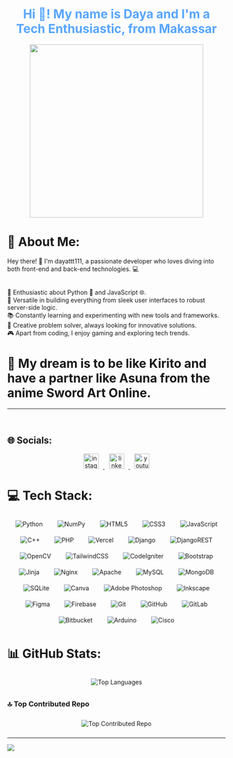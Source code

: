 <h1 align="center" style="color:#58a6ff;">Hi 👋! My name is Daya and I'm a Tech Enthusiastic, from Makassar</h1>

<div align="center">
  <img height="400" src="https://i.pinimg.com/originals/72/05/b2/7205b2ce7d169105ff176139ffe01e1f.gif"  />
</div>

  # 💫 About Me:
  
Hey there! 👋 I'm dayattt111, a passionate developer who loves diving into both front-end and back-end technologies. 💻<br><br>

🌟 Enthusiastic about Python 🐍 and JavaScript 🌐.<br>
🔧 Versatile in building everything from sleek user interfaces to robust server-side logic.<br>
📚 Constantly learning and experimenting with new tools and frameworks.<br>
🎨 Creative problem solver, always looking for innovative solutions.<br>
🎮 Apart from coding, I enjoy gaming and exploring tech trends.<br>

<h1>💭 My dream is to be like Kirito and have a partner like Asuna from the anime Sword Art Online.</h1>
<hr><br>

## 🌐 Socials:
<div align="center">
    <a href="https://instagram.com/ur.dayaa" target="_blank">
        <img src="https://img.shields.io/badge/Instagram-%23E4405F.svg?logo=Instagram&logoColor=white" height="35" alt="instagram logo" style="margin: 0 10px;"/>
    </a>
    <a href="https://www.linkedin.com/in/muhammad-amin-hidayat-8b4989289?utm_source=share&utm_campaign=share_via&utm_content=profile&utm_medium=android_app" target="_blank">
        <img src="https://img.shields.io/badge/LinkedIn-%230077B5.svg?logo=linkedin&logoColor=white" height="35" alt="linkedin logo" style="margin: 0 10px;"/>
    </a>
    <a href="https://youtube.com/dayaCoder" target="_blank">
        <img src="https://img.shields.io/badge/YouTube-%23FF0000.svg?logo=YouTube&logoColor=white" height="35" alt="youtube logo" style="margin: 0 10px;"/>
    </a>
</div>

# 💻 Tech Stack:
<div align="center">
    <img src="https://img.shields.io/badge/python-3670A0?style=for-the-badge&logo=python&logoColor=ffdd54" alt="Python" style="margin: 10px 15px;"/>
    <img src="https://img.shields.io/badge/numpy-%23013243.svg?style=for-the-badge&logo=numpy&logoColor=white" alt="NumPy" style="margin: 10px 15px;"/>
    <img src="https://img.shields.io/badge/html5-%23E34F26.svg?style=for-the-badge&logo=html5&logoColor=white" alt="HTML5" style="margin: 10px 15px;"/>
    <img src="https://img.shields.io/badge/css3-%231572B6.svg?style=for-the-badge&logo=css3&logoColor=white" alt="CSS3" style="margin: 10px 15px;"/>
    <img src="https://img.shields.io/badge/javascript-%23323330.svg?style=for-the-badge&logo=javascript&logoColor=%23F7DF1E" alt="JavaScript" style="margin: 10px 15px;"/>
    <img src="https://img.shields.io/badge/c++-%2300599C.svg?style=for-the-badge&logo=c%2B%2B&logoColor=white" alt="C++" style="margin: 10px 15px;"/>
    <img src="https://img.shields.io/badge/php-%23777BB4.svg?style=for-the-badge&logo=php&logoColor=white" alt="PHP" style="margin: 10px 15px;"/>
    <img src="https://img.shields.io/badge/vercel-%23000000.svg?style=for-the-badge&logo=vercel&logoColor=white" alt="Vercel" style="margin: 10px 15px;"/>
    <img src="https://img.shields.io/badge/django-%23092E20.svg?style=for-the-badge&logo=django&logoColor=white" alt="Django" style="margin: 10px 15px;"/>
    <img src="https://img.shields.io/badge/DJANGO-REST-ff1709?style=for-the-badge&logo=django&logoColor=white&color=ff1709&labelColor=gray" alt="DjangoREST" style="margin: 10px 15px;"/>
    <img src="https://img.shields.io/badge/opencv-%23white.svg?style=for-the-badge&logo=opencv&logoColor=white" alt="OpenCV" style="margin: 10px 15px;"/>
    <img src="https://img.shields.io/badge/tailwindcss-%2338B2AC.svg?style=for-the-badge&logo=tailwind-css&logoColor=white" alt="TailwindCSS" style="margin: 10px 15px;"/>
    <img src="https://img.shields.io/badge/CodeIgniter-%23EF4223.svg?style=for-the-badge&logo=codeIgniter&logoColor=white" alt="CodeIgniter" style="margin: 10px 15px;"/>
    <img src="https://img.shields.io/badge/Bootstrap-%238511FA.svg?style=for-the-badge&logo=bootstrap&logoColor=white" alt="Bootstrap" style="margin: 10px 15px;"/>
    <img src="https://img.shields.io/badge/jinja-white.svg?style=for-the-badge&logo=jinja&logoColor=black" alt="Jinja" style="margin: 10px 15px;"/>
    <img src="https://img.shields.io/badge/nginx-%23009639.svg?style=for-the-badge&logo=nginx&logoColor=white" alt="Nginx" style="margin: 10px 15px;"/>
    <img src="https://img.shields.io/badge/apache-%23D42029.svg?style=for-the-badge&logo=apache&logoColor=white" alt="Apache" style="margin: 10px 15px;"/>
    <img src="https://img.shields.io/badge/mysql-4479A1.svg?style=for-the-badge&logo=mysql&logoColor=white" alt="MySQL" style="margin: 10px 15px;"/>
    <img src="https://img.shields.io/badge/MongoDB-%234ea94b.svg?style=for-the-badge&logo=mongodb&logoColor=white" alt="MongoDB" style="margin: 10px 15px;"/>
    <img src="https://img.shields.io/badge/sqlite-%2307405e.svg?style=for-the-badge&logo=sqlite&logoColor=white" alt="SQLite" style="margin: 10px 15px;"/>
    <img src="https://img.shields.io/badge/Canva-%2300C4CC.svg?style=for-the-badge&logo=Canva&logoColor=white" alt="Canva" style="margin: 10px 15px;"/>
    <img src="https://img.shields.io/badge/adobe%20photoshop-%2331A8FF.svg?style=for-the-badge&logo=adobe%20photoshop&logoColor=white" alt="Adobe Photoshop" style="margin: 10px 15px;"/>
    <img src="https://img.shields.io/badge/Inkscape-e0e0e0?style=for-the-badge&logo=inkscape&logoColor=080A13" alt="Inkscape" style="margin: 10px 15px;"/>
    <img src="https://img.shields.io/badge/figma-%23F24E1E.svg?style=for-the-badge&logo=figma&logoColor=white" alt="Figma" style="margin: 10px 15px;"/>
    <img src="https://img.shields.io/badge/firebase-a08021?style=for-the-badge&logo=firebase&logoColor=ffcd34" alt="Firebase" style="margin: 10px 15px;"/>
    <img src="https://img.shields.io/badge/git-%23F05033.svg?style=for-the-badge&logo=git&logoColor=white" alt="Git" style="margin: 10px 15px;"/>
    <img src="https://img.shields.io/badge/github-%23121011.svg?style=for-the-badge&logo=github&logoColor=white" alt="GitHub" style="margin: 10px 15px;"/>
    <img src="https://img.shields.io/badge/gitlab-%23181717.svg?style=for-the-badge&logo=gitlab&logoColor=white" alt="GitLab" style="margin: 10px 15px;"/>
    <img src="https://img.shields.io/badge/bitbucket-%230047B3.svg?style=for-the-badge&logo=bitbucket&logoColor=white" alt="Bitbucket" style="margin: 10px 15px;"/>
    <img src="https://img.shields.io/badge/-Arduino-00979D?style=for-the-badge&logo=Arduino&logoColor=white" alt="Arduino" style="margin: 10px 15px;"/>
    <img src="https://img.shields.io/badge/cisco-%23049fd9.svg?style=for-the-badge&logo=cisco&logoColor=black" alt="Cisco" style="margin: 10px 15px;"/>
</div>

# 📊 GitHub Stats:
<div align="center">
    <img src="https://github-readme-stats.vercel.app/api/top-langs/?username=dayattt111&theme=calm_pink&hide_border=true&include_all_commits=true&count_private=false&layout=compact" alt="Top Languages" style="margin: 10px 15px;"/>
  
</div>

### 🔝 Top Contributed Repo
<div align="center">
    <img src="https://github-contributor-stats.vercel.app/api?username=dayattt111&limit=5&theme=calm_pink&combine_all_yearly_contributions=true" alt="Top Contributed Repo" style="margin: 10px 15px;"/>
</div>

---
[![](https://visitcount.itsvg.in/api?id=dayattt111&icon=1&color=7)](https://visitcount.itsvg.in)

<!-- Proudly created with GPRM ( https://gprm.itsvg.in ) -->
